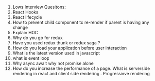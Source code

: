 
1. Lows Interview Quesitons:
2. React Hooks
3. React lifecycle
4. How to prevent child component to re-render if parent is having any change
5. Explain HOC
6. Why do you go for redux
7. Have you used redux thunk or redux saga ?
8. How do you load your application before user interaction
9. What is the latest version used in javascript 
10. what is event loop
11. Why async await why not promise alone
12. How do you increase the performance of a page. What is serverside rendering in react and client side rendering . Progressinve rendering

